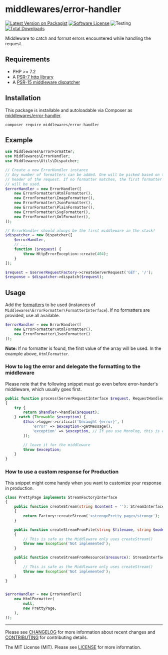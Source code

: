 # middlewares/error-handler

[![Latest Version on Packagist][ico-version]][link-packagist]
[![Software License][ico-license]](LICENSE)
![Testing][ico-ga]
[![Total Downloads][ico-downloads]][link-downloads]

Middleware to catch and format errors encountered while handling the request.

## Requirements

* PHP >= 7.2
* A [PSR-7 http library](https://github.com/middlewares/awesome-psr15-middlewares#psr-7-implementations)
* A [PSR-15 middleware dispatcher](https://github.com/middlewares/awesome-psr15-middlewares#dispatcher)

## Installation

This package is installable and autoloadable via Composer as [middlewares/error-handler](https://packagist.org/packages/middlewares/error-handler).

```shell
composer require middlewares/error-handler
```

## Example

```php
use Middlewares\ErrorFormatter;
use Middlewares\ErrorHandler;
use Middlewares\Utils\Dispatcher;

// Create a new ErrorHandler instance
// Any number of formatters can be added. One will be picked based on the Accept
// header of the request. If no formatter matches, the first formatter in the array
// will be used.
$errorHandler = new ErrorHandler([
    new ErrorFormatter\HtmlFormatter(),
    new ErrorFormatter\ImageFormatter(),
    new ErrorFormatter\JsonFormatter(),
    new ErrorFormatter\PlainFormatter(),
    new ErrorFormatter\SvgFormatter(),
    new ErrorFormatter\XmlFormatter(),
]);

// ErrorHandler should always be the first middleware in the stack!
$dispatcher = new Dispatcher([
    $errorHandler,
    // ...
    function ($request) {
        throw HttpErrorException::create(404);
    }
]);

$request = $serverRequestFactory->createServerRequest('GET', '/');
$response = $dispatcher->dispatch($request);
```

## Usage

Add the [formatters](src/ErrorFormatter) to be used (instances of `Middlewares\ErrorFormatter\FormatterInterface`). If no formatters are provided, use all available.

```php
$errorHandler = new ErrorHandler([
    new ErrorFormatter\HtmlFormatter(),
    new ErrorFormatter\JsonFormatter()
]);
```

**Note:** If no formatter is found, the first value of the array will be used. In the example above, `HtmlFormatter`.

### How to log the error and delegate the formatting to the middleware

Please note that the following snippet must go even before error-hander's middleware, which usually goes first.

```php
public function process(ServerRequestInterface $request, RequestHandlerInterface $handler): ResponseInterface
{
    try {
        return $handler->handle($request);
    } catch (Throwable $exception) {
        $this->logger->critical('Uncaught {error}', [
            'error' => $exception->getMessage(),
            'exception' => $exception, // If you use Monolog, this is correct
        ]);

        // leave it for the middleware
        throw $exception;
    }
}
```

### How to use a custom response for Production

This snippet might come handy when you want to customize your response in production.

```php
class PrettyPage implements StreamFactoryInterface
{
    public function createStream(string $content = ''): StreamInterface
    {
        return Factory::createStream('<strong>Pretty page</strong>');
    }

    public function createStreamFromFile(string $filename, string $mode = 'r'): StreamInterface
    {
        // This is safe as the Middleware only uses createStream()
        throw new Exception('Not implemented');
    }

    public function createStreamFromResource($resource): StreamInterface
    {
        // This is safe as the Middleware only uses createStream()
        throw new Exception('Not implemented');
    }
}


$errorHandler = new ErrorHandler([
    new HtmlFormatter(
        null,
        new PrettyPage,
    ),
]);
```

---

Please see [CHANGELOG](CHANGELOG.md) for more information about recent changes and [CONTRIBUTING](CONTRIBUTING.md) for contributing details.

The MIT License (MIT). Please see [LICENSE](LICENSE) for more information.

[ico-version]: https://img.shields.io/packagist/v/middlewares/error-handler.svg?style=flat-square
[ico-license]: https://img.shields.io/badge/license-MIT-brightgreen.svg?style=flat-square
[ico-ga]: https://github.com/middlewares/error-handler/workflows/testing/badge.svg
[ico-downloads]: https://img.shields.io/packagist/dt/middlewares/error-handler.svg?style=flat-square

[link-packagist]: https://packagist.org/packages/middlewares/error-handler
[link-downloads]: https://packagist.org/packages/middlewares/error-handler
